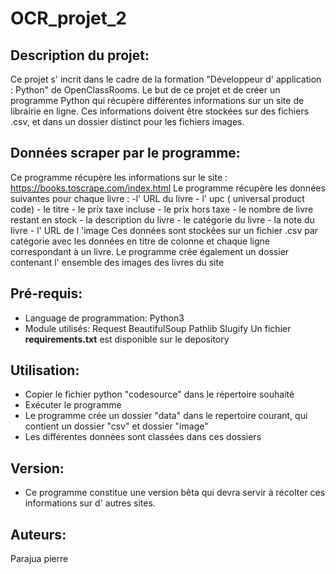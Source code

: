 # OCR_projet_2
## Description du projet:
  Ce projet s' incrit dans le cadre de la formation "Développeur d' application : Python" de OpenClassRooms.
  Le but de ce projet et de créer un programme Python qui récupère différentes informations sur un site de librairie en ligne.
  Ces informations doivent être stockées sur des fichiers .csv, et dans un dossier distinct pour les fichiers images.
  
  ## Données scraper par le programme:
   Ce programme récupère les informations sur le  site : https://books.toscrape.com/index.html
   Le programme récupère les données suivantes pour chaque livre :
    -l' URL du livre
    - l' upc ( universal product code)
    - le titre
    - le prix taxe incluse
    - le prix hors taxe
    - le nombre de livre restant en stock
    - la description du livre
    - le catégorie du livre
    - la note du livre
    - l' URL de l 'image
   Ces données sont stockées sur un fichier .csv par catégorie avec les données en titre de colonne et chaque ligne correspondant à un livre.
   Le programme crée également un dossier contenant l' ensemble des images des livres du site
   
   ## Pré-requis:
   - Language de programmation:
      Python3
   - Module utilisés:
      Request
      BeautifulSoup
      Pathlib
      Slugify
     Un fichier **requirements.txt** est disponible sur le depository
     
   ## Utilisation:
   - Copier le fichier python "codesource" dans le répertoire souhaité
   - Exécuter le programme
   - Le programme crée un dossier "data" dans le repertoire courant, qui contient un dossier "csv" et dossier "image"
   - Les différentes données sont classées dans ces dossiers
  
   ## Version:
   - Ce programme constitue une version bêta qui devra servir à récolter ces informations sur d' autres sites.
    
   ## Auteurs:
   Parajua pierre
   
    
    
   

